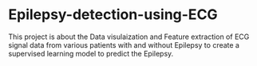 # Epilepsy-detection-using-ECG

This project is about the Data visulaization and Feature extraction of ECG signal data from various patients with and without Epilepsy to create a supervised learning model to predict the Epilepsy.
